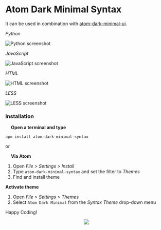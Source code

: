 # Atom Dark Minimal Syntax

It can be used in combination with [atom-dark-minimal-ui](https://atom.io/themes/atom-dark-minimal-ui).

*Python*

![Python screenshot](https://i.imgur.com/mYpXoXZ.png)

*JavaScript*

![JavaScript screenshot](https://i.imgur.com/lpHQHCp.png)

*HTML*

![HTML screenshot](https://i.imgur.com/FzHpYwP.png)

*LESS*

![LESS screenshot](https://i.imgur.com/R4JiCa1.png)

### Installation
**<img src="https://atom.io/favicon.ico" width="14" height="14" /> Open a terminal and type**

```shell
apm install atom-dark-minimal-syntax
```

or

**<img src="https://atom.io/favicon.ico" width="14" height="14" /> Via Atom**  
  1. Open *File > Settings > Install*
  2. Type `atom-dark-minimal-syntax` and set the filter to *Themes*
  3. Find and install theme

**Activate theme**
  1. Open *File > Settings > Themes*
  2. Select `Atom Dark Minimal` from the *Syntax Theme* drop-down menu

Happy Coding!

<p align="center"><a href="https://github.com/mariosbraho/atom-dark-minimal-syntax/blob/master/LICENSE.md"><img src="https://img.shields.io/badge/License-MIT-blue.svg"/></a></p>

